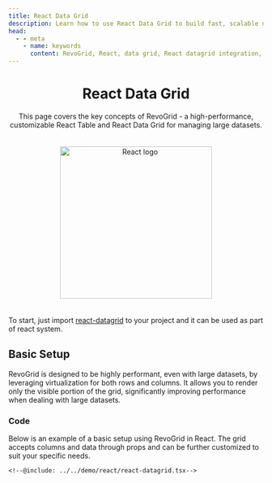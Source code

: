 ```yaml
---
title: React Data Grid
description: Learn how to use React Data Grid to build fast, scalable data applications with support for virtual rows and columns.
head:
  - - meta
    - name: keywords
      content: RevoGrid, React, data grid, React datagrid integration, virtual grid, virtual rows, virtual columns, React grid example, grid performance, large data sets, customizable grid, RevoGrid React, React Table
---
```



<div style="text-align: center">


# React Data Grid

This page covers the key concepts of RevoGrid - a high-performance, customizable React Table and React Data Grid for managing large datasets.

<img src="/react.svg" alt="React logo" width="300" height="300" style="margin: 20px auto;" />

</div>


To start, just import [react-datagrid](https://github.com/revolist/react-datagrid) to your project and it can be used as part of react system.

<!--@include: ../../demo/react/react-datagrid.md-->

<!--@include: ./_install.md-->

## Basic Setup

RevoGrid is designed to be highly performant, even with large datasets, by leveraging virtualization for both rows and columns. It allows you to render only the visible portion of the grid, significantly improving performance when dealing with large datasets.

### Code

Below is an example of a basic setup using RevoGrid in React. The grid accepts columns and data through props and can be further customized to suit your specific needs.

```tsx
<!--@include: ../../demo/react/react-datagrid.tsx-->

```

<!--@include: ./_examples.md-->
